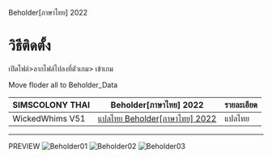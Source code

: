 Beholder[ภาษาไทย] 2022


# วิธีติดตั้ง

เปิดไฟล์>ลากไฟล์ไปลงที่ตัวเกม> เข้าเกม

Move floder all to Beholder_Data

 SIMSCOLONY THAI| Beholder[ภาษาไทย] 2022|รายละเอียด|
| ------------- | ------------- | ------------- |
| WickedWhims V51| [แปลไทย Beholder[ภาษาไทย] 2022 ](https://github.com/simscolony/Beholder_TH/raw/main/Beholder%5B%E0%B8%A0%E0%B8%B2%E0%B8%A9%E0%B8%B2%E0%B9%84%E0%B8%97%E0%B8%A2%5D%202022.7z) |แปลไทย|

------------------------------
PREVIEW
![Beholder01](https://user-images.githubusercontent.com/13219372/183236608-4bd5d6e7-d155-43e2-9fd2-a5c610a614eb.jpg)
![Beholder02](https://user-images.githubusercontent.com/13219372/183236617-747b6653-5ab4-4496-9921-7cecab3938ac.jpg)
![Beholder03](https://user-images.githubusercontent.com/13219372/183236619-0e12f8d4-9c5d-4ab3-915b-e2f963405e6c.jpg)
